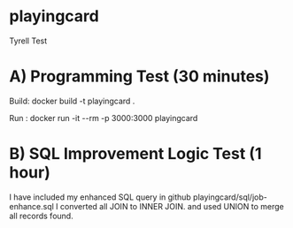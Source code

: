 # playingcard
Tyrell Test

# A) Programming Test (30 minutes)
Build: docker build -t playingcard .

Run  : docker run -it --rm -p 3000:3000 playingcard

# B) SQL Improvement Logic Test (1 hour)
I have included my enhanced SQL query in github playingcard/sql/job-enhance.sql
I converted all JOIN to INNER JOIN. and used UNION to merge all records found.
